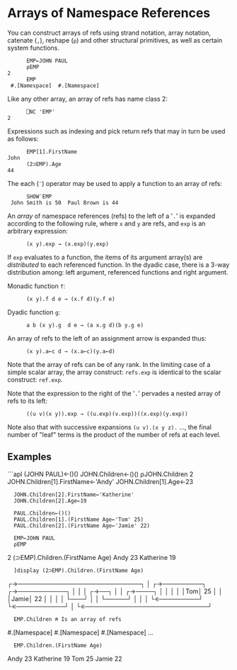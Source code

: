 <h1 class="heading"><span class="name">Arrays of Namespace References</span></h1>

You can construct arrays of refs using strand notation, array notation, catenate (`,`), reshape (`⍴`) and other structural primitives, as well as certain system functions.
```apl
      EMP←JOHN PAUL
      ⍴EMP
2
      EMP
 #.[Namespace]  #.[Namespace]
```

Like any other array, an array of refs has name class 2:
```apl
      ⎕NC 'EMP'
2
```

Expressions such as indexing and pick return refs that may in turn be used as follows:
```apl
      EMP[1].FirstName
John
      (2⊃EMP).Age
44
```

The each (`¨`) operator may be used to apply a function to an array of refs:
```apl
      SHOW¨EMP
 John Smith is 50  Paul Brown is 44
```

An *array* of namespace references (refs) to the left of a '`.`' is expanded according to the following rule, where `x` and `y` are refs, and `exp` is an arbitrary expression:
```apl
      (x y).exp → (x.exp)(y.exp)
```

If `exp` evaluates to a function, the items of its argument array(s) are *distributed* to each referenced function. In the dyadic case, there is a 3-way distribution among: left argument, referenced functions and right argument.

Monadic function `f`:
```apl
      (x y).f d e → (x.f d)(y.f e)
```

Dyadic function `g`:
```apl
      a b (x y).g  d e → (a x.g d)(b y.g e)
```

An array of refs to the left of an assignment arrow is expanded thus:
```apl
      (x y).a←c d → (x.a←c)(y.a←d)
```

Note that the array of refs can be of any rank. In the limiting case of a simple scalar array, the array construct: `refs.exp` is identical to the scalar construct: `ref.exp`.

Note that the expression to the right of the '`.`' pervades a nested array of refs to its left:
```apl
      ((u v)(x y)).exp → ((u.exp)(v.exp))((x.exp)(y.exp))
```

Note also that with successive expansions `(u v).(x y z).` ..., the final number of "leaf" terms is the product of the number of refs at each level.

<h2 class="example">Examples</h2>
```apl
      (JOHN PAUL)←()()
      JOHN.Children←()()
      ⍴JOHN.Children
2
      JOHN.Children[1].FirstName←'Andy'
      JOHN.Children[1].Age←23
      
      JOHN.Children[2].FirstName←'Katherine'
      JOHN.Children[2].Age←19               
 
      PAUL.Children←()()
      PAUL.Children[1].(FirstName Age←'Tom' 25)
      PAUL.Children[2].(FirstName Age←'Jamie' 22)

      EMP←JOHN PAUL
      ⍴EMP
2
      (⊃EMP).Children.(FirstName Age)
  Andy  23   Katherine  19
 
      ]display (2⊃EMP).Children.(FirstName Age)
┌→────────────────────────────┐
│ ┌→─────────┐ ┌→───────────┐ │
│ │ ┌→──┐    │ │ ┌→────┐    │ │
│ │ │Tom│ 25 │ │ │Jamie│ 22 │ │
│ │ └───┘    │ │ └─────┘    │ │
│ └∊─────────┘ └∊───────────┘ │
└∊────────────────────────────┘
 
      EMP.Children ⍝ Is an array of refs
  #.[Namespace]  #.[Namespace]    #.[Namespace]  ...
 
      EMP.Children.(FirstName Age)
   Andy  23   Katherine  19     Tom  25   Jamie  22
```

